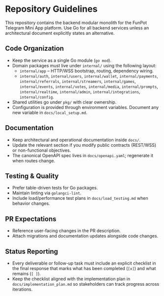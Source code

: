 # Repository Guidelines

This repository contains the backend modular monolith for the FunPot Telegram Mini App platform. Use Go for all backend services unless an architectural document explicitly states an alternative.

## Code Organization
- Keep the service as a single Go module (`go mod`).
- Domain packages must live under `internal/` using the following layout:
  - `internal/app` – HTTP/WSS bootstrap, routing, dependency wiring.
  - `internal/auth`, `internal/users`, `internal/wallet`, `internal/payments`, `internal/referrals`, `internal/streamers`, `internal/games`, `internal/events`, `internal/votes`, `internal/media`, `internal/prompts`, `internal/realtime`, `internal/admin`, `internal/integrations`, `internal/config`.
- Shared utilities go under `pkg/` with clear ownership.
- Configuration is provided through environment variables. Document any new variable in `docs/local_setup.md`.

## Documentation
- Keep architectural and operational documentation inside `docs/`.
- Update the relevant section if you modify public contracts (REST/WSS) or non-functional objectives.
- The canonical OpenAPI spec lives in `docs/openapi.yaml`; regenerate it when routes change.

## Testing & Quality
- Prefer table-driven tests for Go packages.
- Maintain linting via `golangci-lint`.
- Include load/performance test plans in `docs/load_testing.md` when behavior changes.

## PR Expectations
- Reference user-facing changes in the PR description.
- Attach migrations and documentation updates alongside code changes.

## Status Reporting
- Every deliverable or follow-up task must include an explicit checklist in the final
  response that marks what has been completed (`[x]`) and what remains (`[ ]`).
- Keep the checklist aligned with the implementation plan in `docs/implementation_plan.md`
  so stakeholders can track progress across iterations.

